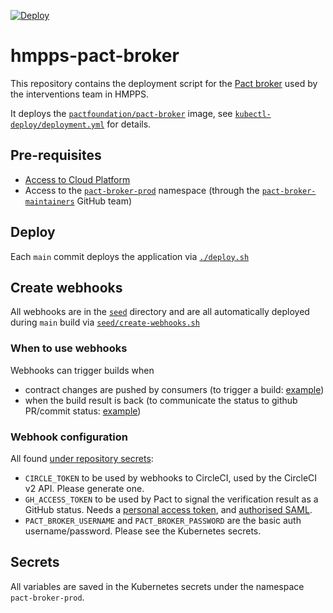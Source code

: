 [![Deploy](https://github.com/ministryofjustice/hmpps-pact-broker/actions/workflows/publish.yml/badge.svg)](https://github.com/ministryofjustice/hmpps-pact-broker/actions/workflows/publish.yml)

# hmpps-pact-broker

This repository contains the deployment script for the [Pact broker](https://docs.pact.io/pact_broker)
used by the interventions team in HMPPS.

It deploys the [`pactfoundation/pact-broker`](https://hub.docker.com/r/pactfoundation/pact-broker) image,
see [`kubectl-deploy/deployment.yml`](kubectl-deploy/deployment.yml) for details.

## Pre-requisites

- [Access to Cloud Platform](https://user-guide.cloud-platform.service.justice.gov.uk/documentation/getting-started/kubectl-config.html#authentication)
- Access to the [`pact-broker-prod`](https://github.com/ministryofjustice/cloud-platform-environments/tree/8eef196708c5fd07c3fe1ba1fe2f95dbcefcb567/namespaces/live-1.cloud-platform.service.justice.gov.uk/pact-broker-prod) namespace
  (through the [`pact-broker-maintainers`](https://github.com/orgs/ministryofjustice/teams/pact-broker-maintainers) GitHub team)

## Deploy

Each `main` commit deploys the application via [`./deploy.sh`](./deploy.sh)

## Create webhooks

All webhooks are in the [`seed`](./seed) directory and are all automatically deployed
during `main` build via [`seed/create-webhooks.sh`](./seed/create-webhooks.sh)

### When to use webhooks

Webhooks can trigger builds when

- contract changes are pushed by consumers (to trigger a build: [example](seed/webhook-interventions-service.json))
- when the build result is back (to communicate the status to github PR/commit status: [example](seed/webhook-interventions-ui-feedback.json))

### Webhook configuration

All found [under repository secrets](https://github.com/ministryofjustice/hmpps-pact-broker/settings/secrets/actions):

- `CIRCLE_TOKEN` to be used by webhooks to CircleCI, used by the CircleCI v2 API. Please generate one.
- `GH_ACCESS_TOKEN` to be used by Pact to signal the verification result as a GitHub status. Needs a [personal access token][pat], and [authorised SAML][saml].
- `PACT_BROKER_USERNAME` and `PACT_BROKER_PASSWORD` are the basic auth username/password. Please see the Kubernetes secrets.

## Secrets

All variables are saved in the Kubernetes secrets under the namespace `pact-broker-prod`.

[pat]: https://docs.github.com/en/github/authenticating-to-github/keeping-your-account-and-data-secure/creating-a-personal-access-token
[saml]: https://docs.github.com/en/github/authenticating-to-github/authenticating-with-saml-single-sign-on/authorizing-a-personal-access-token-for-use-with-saml-single-sign-on

